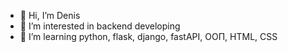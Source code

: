 - 👋 Hi, I’m Denis
- 👀 I’m interested in backend developing
- 🌱 I’m learning python, flask, django, fastAPI, ООП, HTML, CSS



<!---
Denis-create-boop/Denis-create-boop is a ✨ special ✨ repository because its `README.md` (this file) appears on your GitHub profile.
You can click the Preview link to take a look at your changes.
--->
